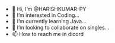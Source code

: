 - 👋 Hi, I’m @HARISHKUMAR-PY
- 👀 I’m interested in Coding...
- 🌱 I’m currently learning Java...
- 💞️ I’m looking to collaborate on singles...
- 📫 How to reach me in dicord

<!---
HARISHKUMAR-PY/HARISHKUMAR-PY is a ✨ special ✨ repository because its `README.md` (this file) appears on your GitHub profile.
You can click the Preview link to take a look at your changes.
--->
